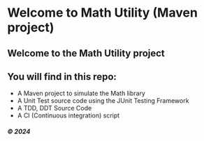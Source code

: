 # Welcome to Math Utility (Maven project)

## Welcome to the Math Utility project
##  You will find in this repo:
* A Maven project to simulate the Math library
* A Unit Test source code using the JUnit Testing Framework
* A TDD, DDT Source Code
* A CI (Continuous integration) script

##### &#169;  2024 